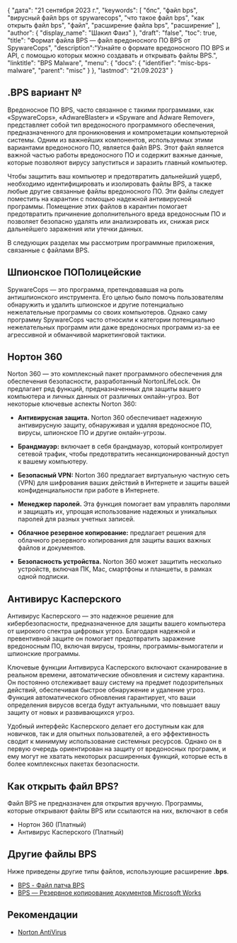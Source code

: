 {
"дата": "21 сентября 2023 г.",
  "keywords": [
"бпс",
"файл bps",
"вирусный файл bps от spywarecops",
"что такое файл bps",
"как открыть файл bps",
"файл",
"расширение файла bps",
"расширение"
],
  "author": {
"display_name": "Шакил Фаиз"
},
"draft": "false",
"toc": true,
"title": "Формат файла BPS — файл вредоносного ПО BPS от SpywareCops",
  "description":"Узнайте о формате вредоносного ПО BPS и API, с помощью которых можно создавать и открывать файлы BPS.",
"linktitle": "BPS Malware",
  "menu": {
    "docs": {
      "identifier": "misc-bps-malware",
"parent": "misc"
}
},
"lastmod": "21.09.2023"
}

## .BPS вариант №

Вредоносное ПО BPS, часто связанное с такими программами, как «SpywareCops», «AdwareBlaster» и «Spyware and Adware Remover», представляет собой тип вредоносного программного обеспечения, предназначенного для проникновения и компрометации компьютерной системы. Одним из важнейших компонентов, используемых этими вариантами вредоносного ПО, является файл BPS. Этот файл является важной частью работы вредоносного ПО и содержит важные данные, которые позволяют вирусу запуститься и заразить главный компьютер.

Чтобы защитить ваш компьютер и предотвратить дальнейший ущерб, необходимо идентифицировать и изолировать файлы BPS, а также любые другие связанные файлы вредоносного ПО. Эти файлы следует поместить на карантин с помощью надежной антивирусной программы. Помещение этих файлов в карантин помогает предотвратить причинение дополнительного вреда вредоносным ПО и позволяет безопасно удалять или анализировать их, снижая риск дальнейшего заражения или утечки данных.

В следующих разделах мы рассмотрим программные приложения, связанные с файлами BPS.

## Шпионское ПОПолицейские

SpywareCops — это программа, претендовавшая на роль антишпионского инструмента. Его целью было помочь пользователям обнаружить и удалить шпионское и другие потенциально нежелательные программы со своих компьютеров. Однако саму программу SpywareCops часто относили к категории потенциально нежелательных программ или даже вредоносных программ из-за ее агрессивной и обманчивой маркетинговой тактики.

## Нортон 360

Norton 360 — это комплексный пакет программного обеспечения для обеспечения безопасности, разработанный NortonLifeLock. Он предлагает ряд функций, предназначенных для защиты вашего компьютера и личных данных от различных онлайн-угроз. Вот некоторые ключевые аспекты Norton 360:

- **Антивирусная защита.** Norton 360 обеспечивает надежную антивирусную защиту, обнаруживая и удаляя вредоносное ПО, вирусы, шпионское ПО и другие онлайн-угрозы.

- **Брандмауэр:** включает в себя брандмауэр, который контролирует сетевой трафик, чтобы предотвратить несанкционированный доступ к вашему компьютеру.

- **Безопасный VPN:** Norton 360 предлагает виртуальную частную сеть (VPN) для шифрования ваших действий в Интернете и защиты вашей конфиденциальности при работе в Интернете.

- **Менеджер паролей.** Эта функция помогает вам управлять паролями и защищать их, упрощая использование надежных и уникальных паролей для разных учетных записей.

- **Облачное резервное копирование:** предлагает решения для облачного резервного копирования для защиты ваших важных файлов и документов.

- **Безопасность устройства.** Norton 360 может защитить несколько устройств, включая ПК, Mac, смартфоны и планшеты, в рамках одной подписки.

## Антивирус Касперского

Антивирус Касперского — это надежное решение для кибербезопасности, предназначенное для защиты вашего компьютера от широкого спектра цифровых угроз. Благодаря надежной и превентивной защите он помогает предотвратить заражение вредоносным ПО, включая вирусы, трояны, программы-вымогатели и шпионские программы.

Ключевые функции Антивируса Касперского включают сканирование в реальном времени, автоматические обновления и систему карантина. Он постоянно отслеживает вашу систему на предмет подозрительных действий, обеспечивая быстрое обнаружение и удаление угроз. Функция автоматического обновления гарантирует, что ваши определения вирусов всегда будут актуальными, что повышает вашу защиту от новых и развивающихся угроз.

Удобный интерфейс Касперского делает его доступным как для новичков, так и для опытных пользователей, а его эффективность сводит к минимуму использование системных ресурсов. Однако он в первую очередь ориентирован на защиту от вредоносных программ, и ему могут не хватать некоторых расширенных функций, которые есть в более комплексных пакетах безопасности.

## Как открыть файл BPS?

Файл BPS не предназначен для открытия вручную. Программы, которые открывают файлы BPS или ссылаются на них, включают в себя

- Нортон 360 (Платный)
- Антивирус Касперского (Платный)

## Другие файлы BPS

Ниже приведены другие типы файлов, использующие расширение **.bps**.

- [BPS - Файл патча BPS](/ru/game/bps/)
- [BPS — Резервное копирование документов Microsoft Works](/ru/misc/bps-works/)

## Рекомендации
* [Norton AntiVirus](https://en.wikipedia.org/wiki/Norton_AntiVirus)

